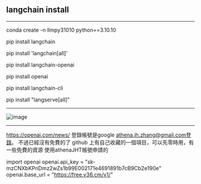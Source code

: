 ## langchain install
---
conda create -n llmpy31010 python==3.10.10

pip install langchain

pip install 'langchain[all]'

pip install langchain-openai

pip install openai

pip install langchain-cli 

pip install "langserve[all]"

---

![image](https://github.com/user-attachments/assets/b23829f8-7035-481f-a2a2-f4239aced70c)

---
https://openai.com/news/   登錄帳號是google athena.jh.zhang@gmail.com登錄。   不過已經沒有免費的了
github 上有自己收藏的一個項目，可以先零時用，有一些免費的資源 使用athenaJHT帳號申請的

import openai
openai.api_key = "sk-mzCNXbKPnDmz2wZs1b99E002171e4691891b7cB9Cb2e190e"
openai.base_url = "https://free.v36.cm/v1/"

